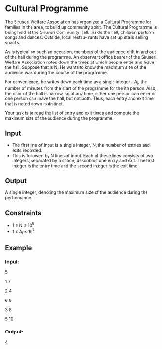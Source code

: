 # Cultural Programme

The Siruseri Welfare Association has organized a Cultural Programme for families in the area, to build up community spirit. 
The Cultural Programme is being held at the Siruseri Community Hall. Inside the hall, children perform songs and dances. 
Outside, local restau- rants have set up stalls selling snacks.

As is typical on such an occasion, members of the audience drift in and out of the hall during the programme. 
An observant office bearer of the Siruseri Welfare Association notes down the times at which people enter and leave the hall. 
Suppose that is N. He wants to know the maximum size of the audience was during the course of the programme. 

For convenience, he writes down each time as a single integer - A<sub>i</sub>, the number of minutes from the start of the programme for the ith person. 
Also, the door of the hall is narrow, so at any time, either one person can enter or one person can leave the hall, but not both. 
Thus, each entry and exit time that is noted down is distinct.

Your task is to read the list of entry and exit times and compute the maximum size of the audience during the programme.

## Input

- The first line of input is a single integer, N, the number of entries and exits recorded. 
- This is followed by N lines of input. Each of these lines consists of two integers, separated by a space, describing one entry and exit. 
The first integer is the entry time and the second integer is the exit time.

## Output

A single integer, denoting the maximum size of the audience during the performance.

## Constraints

- 1 ≤ N ≤ 10<sup>5</sup>
- 1 ≤ A<sub>i</sub> ≤ 10<sup>7</sup>

## Example

### Input:

5

1 7

2 4

6 9

3 8

5 10

### Output:

4
